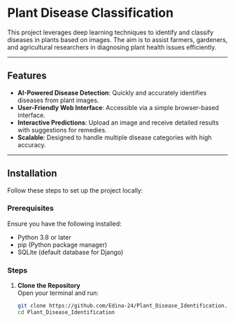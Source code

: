# **Plant Disease Classification**

This project leverages deep learning techniques to identify and classify diseases in plants based on images. The aim is to assist farmers, gardeners, and agricultural researchers in diagnosing plant health issues efficiently.

---

## **Features**
- **AI-Powered Disease Detection**: Quickly and accurately identifies diseases from plant images.
- **User-Friendly Web Interface**: Accessible via a simple browser-based interface.
- **Interactive Predictions**: Upload an image and receive detailed results with suggestions for remedies.
- **Scalable**: Designed to handle multiple disease categories with high accuracy.

---


## **Installation**

Follow these steps to set up the project locally:

### **Prerequisites**
Ensure you have the following installed:
- Python 3.8 or later
- pip (Python package manager)
- SQLite (default database for Django)

### **Steps**
1. **Clone the Repository**  
   Open your terminal and run:
   ```bash
   git clone https://github.com/Edina-24/Plant_Disease_Identification.git
   cd Plant_Disease_Identification
